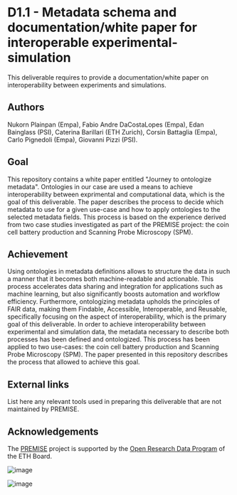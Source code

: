 # D1.1 - Metadata schema and documentation/white paper for interoperable experimental-simulation
This deliverable requires to provide a documentation/white paper on interoperability between experiments and simulations.

## Authors
Nukorn Plainpan (Empa), Fabio Andre DaCostaLopes (Empa), Edan Bainglass (PSI), Caterina Barillari (ETH Zurich), Corsin Battaglia (Empa), Carlo Pignedoli (Empa), Giovanni Pizzi (PSI).


## Goal
This repository contains a white paper entitled "Journey to ontologize metadata". Ontologies in our case are used a means to achieve interoperability between exprimental and computational data, which is the goal of this deliverable. The paper describes the process to decide which metadata to use for a given use-case and how to apply ontologies to the selected metadata fields. This process is based on the experience derived from two case studies investigated as part of the PREMISE project: the coin cell battery production and Scanning Probe Microscopy (SPM).

## Achievement
Using ontologies in metadata definitions allows to structure the data in such a manner that it becomes both machine-readable and actionable. This process accelerates data sharing and integration for applications such as machine learning, but also significantly boosts automation and workflow efficiency. Furthermore, ontologizing metadata upholds the principles of FAIR data, making them Findable, Accessible, Interoperable, and Reusable, specifically focusing on the aspect of interoperability, which is the primary goal of this deliverable. In order to achieve interoperability between experimental and simulation data, the metadata necessary to describe both processes has been defined and ontologized. This process has been applied to two use-cases: the coin cell battery production and Scanning Probe Microscopy (SPM). The paper presented in this repository describes the process that allowed to achieve this goal.

## External links
List here any relevant tools used in preparing this deliverable that are not maintained by PREMISE.

## Acknowledgements
The [PREMISE](https://ord-premise.github.io/) project is supported by the [Open Research Data Program](https://ethrat.ch/en/eth-domain/open-research-data/) of the ETH Board.

![image](https://github.com/ord-premise/metadata-batteries/assets/45081142/74640b5c-ee94-41e1-9acd-fa47da866fe8)

![image](https://github.com/ord-premise/metadata-batteries/assets/45081142/d282c4d9-feb3-47dc-b5d4-c616151518be)
